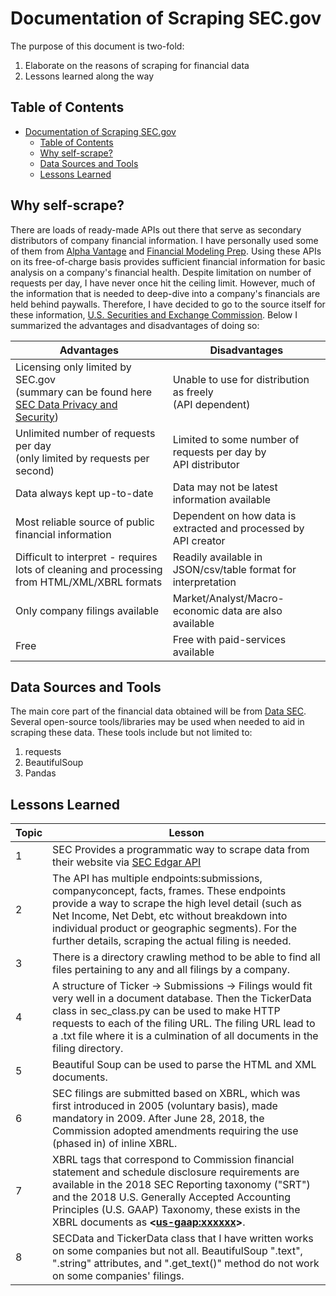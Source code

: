 # Documentation of Scraping SEC.gov
The purpose of this document is two-fold:
1. Elaborate on the reasons of scraping for financial data
3. Lessons learned along the way

## Table of Contents

- [Documentation of Scraping SEC.gov](#documentation-of-scraping-secgov)
  - [Table of Contents](#table-of-contents)
  - [Why self-scrape?](#why-self-scrape)
  - [Data Sources and Tools](#data-sources-and-tools)
  - [Lessons Learned](#lessons-learned)


## Why self-scrape?

There are loads of ready-made APIs out there that serve as secondary distributors of company financial information. I have personally used some of them from [Alpha Vantage](https://www.alphavantage.co/documentation/) and [Financial Modeling Prep](https://site.financialmodelingprep.com/). Using these APIs on its free-of-charge basis provides sufficient financial information for basic analysis on a company's financial health. Despite limitation on number of requests per day, I have never once hit the ceiling limit. However, much of the information that is needed to deep-dive into a company's financials are held behind paywalls. Therefore, I have decided to go to the source itself for these information, [U.S. Securities and Exchange Commission](www.sec.gov). Below I summarized the advantages and disadvantages of doing so:

| Advantages                                                                                                                           | Disadvantages                                                     |
| ------------------------------------------------------------------------------------------------------------------------------------ | ----------------------------------------------------------------- |
| Licensing only limited by SEC.gov <br>(summary can be found here [SEC Data Privacy and Security](https://www.sec.gov/privacy#intro)) | Unable to use for distribution as freely <br>(API dependent)      |
| Unlimited number of requests per day <br>(only limited by requests per second)                                                       | Limited to some number of requests per day by <br>API distributor |
| Data always kept up-to-date                                                                                                          | Data may not be latest information available                      |
| Most reliable source of public financial information                                                                                 | Dependent on how data is extracted and processed by API creator   |
| Difficult to interpret - requires lots of cleaning and processing from HTML/XML/XBRL formats                                         | Readily available in JSON/csv/table format for interpretation     |
| Only company filings available                                                                                                       | Market/Analyst/Macro-economic data are also available             |
| Free                                                                                                                                 | Free with paid-services available                                 |


## Data Sources and Tools

The main core part of the financial data obtained will be from [Data SEC](www.sec.gov). Several open-source tools/libraries may be used when needed to aid in scraping these data. These tools include but not limited to:

1. requests
2. BeautifulSoup
3. Pandas

## Lessons Learned
| Topic | Lesson                                                                                                                                                                                                                                                                                                        |
| ----- | ------------------------------------------------------------------------------------------------------------------------------------------------------------------------------------------------------------------------------------------------------------------------------------------------------------- |
| 1     | SEC Provides a programmatic way to scrape data from their website via [SEC Edgar API](https://www.sec.gov/edgar/sec-api-documentation)                                                                                                                                                                        |
| 2     | The API has multiple endpoints:submissions, companyconcept, facts, frames. These endpoints provide a way to scrape the high level detail (such as Net Income, Net Debt, etc without breakdown into individual product or geographic segments). For the further details, scraping the actual filing is needed. |
| 3     | There is a directory crawling method to be able to find all files pertaining to any and all filings by a company.                                                                                                                                                                                             |
| 4     | A structure of Ticker -> Submissions -> Filings would fit very well in a document database. Then the TickerData class in sec_class.py can be used to make HTTP requests to each of the filing URL. The filing URL lead to a .txt file where it is a culmination of all documents in the filing directory.     |
| 5     | Beautiful Soup can be used to parse the HTML and XML documents.                                                                                                                                                                                                                                               |
| 6     | SEC filings are submitted based on XBRL, which was first introduced in 2005 (voluntary basis), made mandatory in 2009. After June 28, 2018, the Commission adopted amendments requiring the use (phased in) of inline XBRL.                                                                                   |
| 7     | XBRL tags that correspond to Commission financial statement and schedule disclosure requirements are available in the 2018 SEC Reporting taxonomy ("SRT") and the 2018 U.S. Generally Accepted Accounting Principles (U.S. GAAP) Taxonomy, these exists in the XBRL documents as **<<us-gaap:xxxxxx>>**.      |
| 8     | SECData and TickerData class that I have written works on some companies but not all. BeautifulSoup ".text", ".string" attributes, and ".get_text()" method do not work on some companies' filings.                                                                                                           |